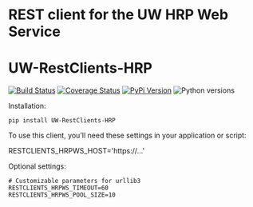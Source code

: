 # REST client for the UW HRP Web Service
# UW-RestClients-HRP

[![Build Status](https://github.com/uw-it-aca/uw-restclients-hrp/workflows/tests/badge.svg)](https://github.com/uw-it-aca/uw-restclients-hrp/actions)
[![Coverage Status](https://coveralls.io/repos/uw-it-aca/uw-restclients-hrp/badge.svg?branch=main)](https://coveralls.io/r/uw-it-aca/uw-restclients-hrp?branch=main)
[![PyPi Version](https://img.shields.io/pypi/v/uw-restclients-hrp.svg)](https://pypi.python.org/pypi/uw-restclients-hrp)
![Python versions](https://img.shields.io/pypi/pyversions/uw-restclients-hrp.svg)

Installation:

    pip install UW-RestClients-HRP

To use this client, you'll need these settings in your application or script:

   RESTCLIENTS_HRPWS_HOST='https://...'

Optional settings:

    # Customizable parameters for urllib3
    RESTCLIENTS_HRPWS_TIMEOUT=60
    RESTCLIENTS_HRPWS_POOL_SIZE=10
